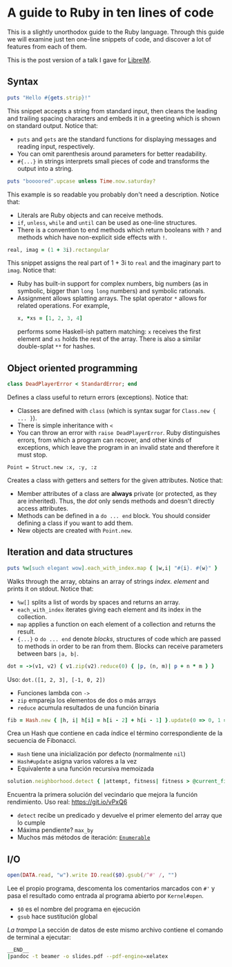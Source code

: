 # A guide to Ruby in ten lines of code

This is a slightly unorthodox guide to the Ruby language. Through this guide we will examine just ten one-line snippets of code, and discover a lot of features from each of them.

This is the post version of a talk I gave for [LibreIM](https//libreim.github.io).

## Syntax

```ruby
puts "Hello #{gets.strip}!"
```

This snippet accepts a string from standard input, then cleans the leading and trailing spacing characters and embeds it in a greeting which is shown on standard output. Notice that:
- `puts` and `gets` are the standard functions for displaying messages and reading input, respectively.
- You can omit parenthesis around parameters for better readability.
- `#{...}` in strings interprets small pieces of code and transforms the output into a string.

```ruby
puts "boooored".upcase unless Time.now.saturday?
```

This example is so readable you probably don't need a description. Notice that:
- Literals are Ruby objects and can receive methods.
- `if`, `unless`, `while` and `until` can be used as one-line structures.
- There is a convention to end methods which return booleans with `?` and methods which have non-explicit side effects with `!`.

```ruby
real, imag = (1 + 3i).rectangular
```

This snippet assigns the real part of 1 + 3i to `real` and the imaginary part to `imag`. Notice that:
- Ruby has built-in support for complex numbers, big numbers (as in symbolic, bigger than `long long` numbers) and symbolic rationals.
- Assignment allows splatting arrays. The splat operator `*` allows for related operations. For example,
    ```ruby
    x, *xs = [1, 2, 3, 4]
    ```
    performs some Haskell-ish pattern matching: `x` receives the first element and `xs` holds the rest of the array. There is also a similar double-splat `**` for hashes.

## Object oriented programming

```ruby
class DeadPlayerError < StandardError; end
```

Defines a class useful to return errors (exceptions). Notice that:
-   Classes are defined with `class` (which is syntax sugar for `Class.new { ... }`).
-   There is simple inheritance with `<`
-   You can throw an error with `raise DeadPlayerError`. Ruby distinguishes errors, from which a program can recover, and other kinds of exceptions, which leave the program in an invalid state and therefore it must stop.

``` {.ruby}
Point = Struct.new :x, :y, :z
```

Creates a class with getters and setters for the given attributes. Notice that:
-   Member attributes of a class are **always** private (or protected, as they are inherited). Thus, the *dot* only sends methods and doesn't directly access attributes.
-   Methods can be defined in a `do ... end` block. You should consider defining a class if you want to add them.
-   New objects are created with `Point.new`.


## Iteration and data structures

```ruby
puts %w[such elegant wow].each_with_index.map { |w,i| "#{i}. #{w}" }
```

Walks through the array, obtains an array of strings *index. element* and prints it on stdout. Notice that:
-   `%w[]` splits a list of words by spaces and returns an array.
-   `each_with_index` iterates giving each element and its index in the collection.
-   `map` applies a function on each element of a collection and returns the result.
-   `{...}` o `do ... end` denote *blocks*, structures of code which are passed to methods in order to be ran from them. Blocks can receive parameters between bars `|a, b|`.

```ruby
dot = ->(v1, v2) { v1.zip(v2).reduce(0) { |p, (n, m)| p + n * m } }
```

Uso: `dot.([1, 2, 3], [-1, 0, 2])`

-   Funciones lambda con `->`
-   `zip` empareja los elementos de dos o más arrays
-   `reduce` acumula resultados de una función binaria

```ruby
fib = Hash.new { |h, i| h[i] = h[i - 2] + h[i - 1] }.update(0 => 0, 1 => 1)
```

Crea un Hash que contiene en cada índice el término correspondiente de
la secuencia de Fibonacci.

-   `Hash` tiene una inicialización por defecto (normalmente `nil`)
-   `Hash#update` asigna varios valores a la vez
-   Equivalente a una función recursiva memoizada

```ruby
solution.neighborhood.detect { |attempt, fitness| fitness > @current_fitness }
```

Encuentra la primera solución del vecindario que mejora la función
rendimiento. Uso real: <https://git.io/vPxQ6>

-   `detect` recibe un predicado y devuelve el primer elemento del array
    que lo cumple
-   Máxima pendiente? `max_by`
-   Muchos más métodos de iteración:
    [`Enumerable`](https://ruby-doc.org/core-2.5.0/Enumerable.html)


## I/O

```ruby
open(DATA.read, "w").write IO.read($0).gsub(/^#' /, "")
```

Lee el propio programa, descomenta los comentarios marcados con `#'` y
pasa el resultado como entrada al programa abierto por `Kernel#open`.

-   `$0` es el nombre del programa en ejecución
-   `gsub` hace sustitución global

*La trampa*  La sección de datos de este mismo archivo contiene el
comando de terminal a ejecutar:

```sh
__END__
|pandoc -t beamer -o slides.pdf --pdf-engine=xelatex
```

<!--stackedit_data:
eyJoaXN0b3J5IjpbMTc3MDExODA5Nl19
-->